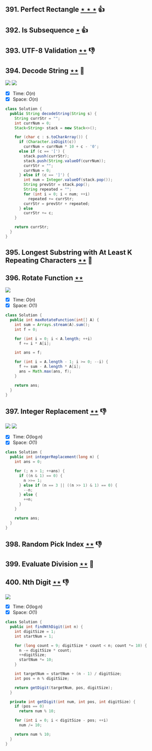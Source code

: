## 391. Perfect Rectangle [$\star\star\star$](https://leetcode.com/problems/perfect-rectangle) :thumbsup:

## 392. Is Subsequence [$\star$](https://leetcode.com/problems/is-subsequence) :thumbsup:

## 393. UTF-8 Validation [$\star\star$](https://leetcode.com/problems/utf-8-validation) :thumbsdown:

## 394. Decode String [$\star\star$](https://leetcode.com/problems/decode-string) :muscle:

![](https://img.shields.io/badge/-Stack-E2943B.svg?style=flat-square) ![](https://img.shields.io/badge/-String-60373E.svg?style=flat-square)

- [x] Time: $O(n)$
- [x] Space: $O(n)$

```java
class Solution {
  public String decodeString(String s) {
    String currStr = "";
    int currNum = 0;
    Stack<String> stack = new Stack<>();

    for (char c : s.toCharArray()) {
      if (Character.isDigit(c))
        currNum = currNum * 10 + c - '0';
      else if (c == '[') {
        stack.push(currStr);
        stack.push(String.valueOf(currNum));
        currStr = "";
        currNum = 0;
      } else if (c == ']') {
        int num = Integer.valueOf(stack.pop());
        String prevStr = stack.pop();
        String repeated = "";
        for (int i = 0; i < num; ++i)
          repeated += currStr;
        currStr = prevStr + repeated;
      } else
        currStr += c;
    }

    return currStr;
  }
}
```

## 395. Longest Substring with At Least K Repeating Characters [$\star\star$](https://leetcode.com/problems/longest-substring-with-at-least-k-repeating-characters) :muscle:

## 396. Rotate Function [$\star\star$](https://leetcode.com/problems/rotate-function)

![](https://img.shields.io/badge/-Math-434343.svg?style=flat-square)

- [x] Time: $O(n)$
- [x] Space: $O(1)$

```java
class Solution {
  public int maxRotateFunction(int[] A) {
    int sum = Arrays.stream(A).sum();
    int f = 0;

    for (int i = 0; i < A.length; ++i)
      f += i * A[i];

    int ans = f;

    for (int i = A.length - 1; i >= 0; --i) {
      f += sum - A.length * A[i];
      ans = Math.max(ans, f);
    }

    return ans;
  }
}
```

## 397. Integer Replacement [$\star\star$](https://leetcode.com/problems/integer-replacement) :thumbsdown:

![](https://img.shields.io/badge/-Bit%20Manipulation-A36336.svg?style=flat-square) ![](https://img.shields.io/badge/-Math-434343.svg?style=flat-square)

- [x] Time: $O(\log n)$
- [x] Space: $O(1)$

```java
class Solution {
  public int integerReplacement(long n) {
    int ans = 0;

    for (; n > 1; ++ans) {
      if ((n & 1) == 0) {
        n >>= 1;
      } else if (n == 3 || ((n >> 1) & 1) == 0) {
        --n;
      } else {
        ++n;
      }
    }

    return ans;
  }
}
```

## 398. Random Pick Index [$\star\star$](https://leetcode.com/problems/random-pick-index) :thumbsdown:

## 399. Evaluate Division [$\star\star$](https://leetcode.com/problems/evaluate-division) :muscle:

## 400. Nth Digit [$\star\star$](https://leetcode.com/problems/nth-digit) :thumbsdown:

![](https://img.shields.io/badge/-Math-434343.svg?style=flat-square)

- [x] Time: $O(\log n)$
- [x] Space: $O(1)$

```java
class Solution {
  public int findNthDigit(int n) {
    int digitSize = 1;
    int startNum = 1;

    for (long count = 9; digitSize * count < n; count *= 10) {
      n -= digitSize * count;
      ++digitSize;
      startNum *= 10;
    }

    int targetNum = startNum + (n - 1) / digitSize;
    int pos = n % digitSize;

    return getDigit(targetNum, pos, digitSize);
  }

  private int getDigit(int num, int pos, int digitSize) {
    if (pos == 0)
      return num % 10;

    for (int i = 0; i < digitSize - pos; ++i)
      num /= 10;

    return num % 10;
  }
}
```
